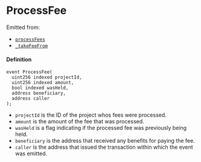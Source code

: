 # ProcessFee

Emitted from:

* [`processFees`](/dev/deprecated/v2/contracts/or-payment-terminals/or-abstract/jbpayoutredemptionpaymentterminal/write/processfees.md)
* [`_takeFeeFrom`](/dev/deprecated/v2/contracts/or-payment-terminals/or-abstract/jbpayoutredemptionpaymentterminal/write/-_takefeefrom.md)

#### Definition

```
event ProcessFee(
  uint256 indexed projectId,
  uint256 indexed amount,
  bool indexed wasHeld,
  address beneficiary,
  address caller
);
```

* `projectId` is the ID of the project whos fees were processed.
* `amount` is the amount of the fee that was processed.
* `wasHeld` is a flag indicating if the processed fee was previously being held.
* `beneficiary` is the address that received any benefits for paying the fee.
* `caller` is the address that issued the transaction within which the event was emitted.
